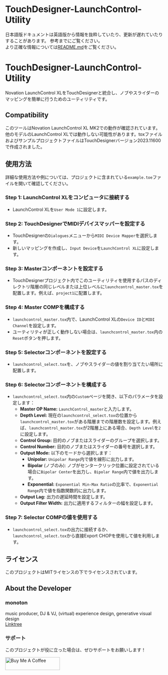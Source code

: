 # TouchDesigner-LaunchControl-Utility
日本語版ドキュメントは英語版から情報を抜粋していたり、更新が遅れていたりすることがあります。
参考までにご覧ください。  
より正確な情報については[README.md](README.md)をご覧ください。

# TouchDesigner-LaunchControl-Utility

Novation LaunchControl XLをTouchDesignerと統合し、ノブやスライダーのマッピングを簡単に行うためのユーティリティです。

## Compatibility
このツールはNovation LaunchControl XL MK2での動作が確認されています。他のモデルのLaunchControl XLでは動作しない可能性があります。toxファイルおよびサンプルプロジェクトファイルはTouchDesignerバージョン2023.11600で作成されました。

## 使用方法

詳細な使用方法や例については、プロジェクトに含まれている`example.toe`ファイルを開いて確認してください。

### Step 1: LaunchControl XLをコンピュータに接続する
- LaunchControl XLを`User Mode 1`に設定します。

### Step 2: TouchDesignerでMIDIデバイスマッパーを設定する
- TouchDesignerの`Dialogues`メニューから`MIDI Device Mapper`を選択します。
- 新しいマッピングを作成し、`Input Device`を`LaunchControl XL`に設定します。

### Step 3: Masterコンポーネントを設定する
- TouchDesignerプロジェクト内でこのユーティリティを使用するパスのディレクトリ階層の同じレベルまたは上位レベルに`launchcontrol_master.tox`を配置します。例えば、`project1`に配置します。

### Step 4: Master COMPを構成する
- `launchcontrol_master.tox`内で、LaunchControl XLの`Device ID`と`MIDI Channel`を設定します。
- ユーティリティが正しく動作しない場合は、`launchcontrol_master.tox`内の`Reset`ボタンを押します。

### Step 5: Selectorコンポーネントを設定する
- `launchcontrol_select.tox`を、ノブやスライダーの値を割り当てたい場所に配置します。

### Step 6: Selectorコンポーネントを構成する
- `launchcontrol_select.tox`内の`Custom`ページを開き、以下のパラメータを設定します：
    - **Master OP Name:** `LaunchControl_master`と入力します。
    - **Depth Level:** 現在の`launchcontrol_select.tox`の位置から`launchcontrol_master.tox`がある階層までの階層数を設定します。例えば、`launchcontrol_master.tox`が2階層上にある場合、`Depth Level`を`2`に設定します。
    - **Control Group:** 目的のノブまたはスライダーのグループを選択します。
    - **Control Number:** 目的のノブまたはスライダーの番号を選択します。
    - **Output Mode:** 以下のモードから選択します：
        - **Unipolar:** `Unipolar Range`内で値を線形に出力します。
        - **Bipolar** (ノブのみ): ノブがセンタークリック位置に設定されている場合に`Bipolar Center`を出力し、`Bipolar Range`内で値を出力します。
        - **Exponential:** `Exponential Min-Max Ratio`の比率で、`Exponential Range`内で値を指数関数的に出力します。
    - **Output Lag:** 出力の遅延時間を設定します。
    - **Output Filter Width:** 出力に適用するフィルターの幅を設定します。

### Step 7: Selector COMPの値を使用する
- `launchcontrol_select.tox`の出力に接続するか、`launchcontrol_select.tox`から直接Export CHOPを使用して値を利用します。

## ライセンス
このプロジェクトはMITライセンスの下でライセンスされています。

## About the Developer
### monoton  
music producer, DJ & VJ, (virtual) experience design, generative visual design  
[Linktree](https://linktr.ee/monoton)

### サポート
このプロジェクトが役に立った場合は、ぜひサポートをお願いします！

<a href="https://www.buymeacoffee.com/monoton" target="_blank"><img src="https://cdn.buymeacoffee.com/buttons/default-orange.png" alt="Buy Me A Coffee" height="41" width="174"></a>